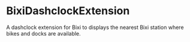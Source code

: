 BixiDashclockExtension
======================

A dashclock extension for Bixi to displays the nearest Bixi station where bikes and docks are available.
